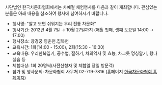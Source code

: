 사단법인 한국차문화협회에서는 차예절 체험행사를 다음과 같이 개최합니다. 관심있는 분들은 아래 내용을 참조하여 행사에 참여하시기 바랍니다.

- 행사명: "알고 보면 쉬워지는 우리 전통 차문화"
- 행사기간: 2012년 4월 7일 → 10월 27일까지 (매월 첫째, 셋째 토요일 14:00 → 17:00)
- 행사장소: 창경궁 영춘헌․집복헌
- 교육시간: 1회(14:00 - 15:00), 2회(15:30 - 16:30)
- 교육내용: 우리한복입기, 공수법, 절하기, 차의역사 및 효능, 차그릇 명칭알기, 행다실습 등
- 체험대상: 1회 20명씩(사전신청자 및 체험일 당일 방문객)
- 참가 및 행사문의: 차문화협회 사무처 02-719-7816 (홈페이지 [한국차문화협회 홈페이지](http://www.koreatea.or.kr))